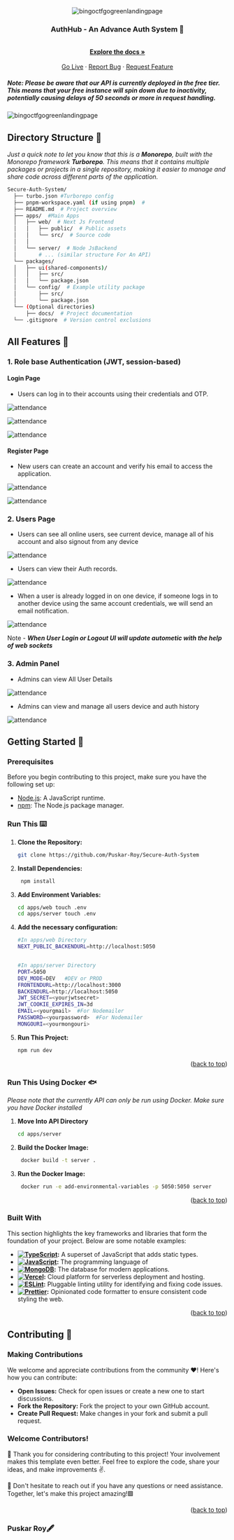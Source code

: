 <a name="readme-top"></a>

<br />
<div align="center">
  
  ![bingoctfgogreenlandingpage](./apps/web/public/authlogo.jpg)
  
<h3 align="center">AuthHub - An Advance Auth System 📝</h3>
  <p align="center">
    <br />
    <a href="https://github.com/Puskar-Roy/Secure-Auth-System"><strong>Explore the docs »</strong></a>
    <br />
    <br />
    <a href="https://myauthhub.vercel.app">Go Live</a>
    ·
    <a href="https://github.com/Puskar-Roy/Secure-Auth-System/issues">Report Bug</a>
    ·
    <a href="https://github.com/Puskar-Roy/Secure-Auth-System/issues">Request Feature</a>
  </p>
</div>

##### Note: _Please be aware that our API is currently deployed in the free tier. This means that your free instance will spin down due to inactivity, potentially causing delays of 50 seconds or more in request handling._

![bingoctfgogreenlandingpage](./docs/assets/Screenshot%202024-05-06%20133903.png)

## Directory Structure 🌟

_Just a quick note to let you know that this is a **Monorepo**, built with the Monorepo framework **Turborepo**. This means that it contains multiple packages or projects in a single repository, making it easier to manage and share code across different parts of the application._

```bash
Secure-Auth-System/
  ├── turbo.json #Turborepo config
  ├── pnpm-workspace.yaml (if using pnpm)  #
  ├── README.md  # Project overview
  ├── apps/  #Main Apps
  │   ├── web/  # Next Js Frontend
  │   │   ├── public/  # Public assets
  │   │   └── src/  # Source code
  │   │
  │   └── server/  # Node JsBackend
  │       # ... (similar structure For An API)
  └── packages/
  │   ├── ui(shared-components)/
  │   │   ├── src/
  │   │   └── package.json
  │   └── config/  # Example utility package
  │       ├── src/
  │       └── package.json
  └── (Optional directories)
      ├── docs/  # Project documentation
  └── .gitignore  # Version control exclusions
```

## All Features 🌟

### 1. Role base Authentication (JWT, session-based)

#### Login Page

- Users can log in to their accounts using their credentials and OTP.

![attendance](./docs/assets/Screenshot%202024-05-06%20121439.png)

![attendance](./docs/assets/Screenshot%202024-05-06%20125211.png)

![attendance](./docs/assets/Screenshot%202024-05-06%20124833.png)

#### Register Page

- New users can create an account and verify his email to access the application.

![attendance](./docs//assets/Screenshot%202024-05-06%20121510.png)

![attendance](./docs//assets/Screenshot%202024-05-06%20125318.png)

### 2. Users Page

- Users can see all online users, see current device, manage all of his account and also signout from any device

![attendance](./docs//assets/Screenshot%202024-05-06%20124856.png)

- Users can view their Auth records.

![attendance](./docs//assets/Screenshot%202024-05-06%20124928.png)

- When a user is already logged in on one device, if someone logs in to another device using the same account credentials, we will send an email notification.

![attendance](./docs//assets/Screenshot%202024-05-06%20125247.png)

Note - _**When User Login or Logout UI will update autometic with the help of web sockets**_

### 3. Admin Panel

- Admins can view All User Details

![attendance](./docs/assets/Screenshot%202024-05-06%20132822.png)

- Admins can view and manage all users device and auth history

![attendance](./docs//assets/Screenshot%202024-05-06%20133106.png)

## Getting Started 🚀

### Prerequisites

Before you begin contributing to this project, make sure you have the following set up:

- [Node.js](https://nodejs.org/): A JavaScript runtime.
- [npm](https://www.npmjs.com/): The Node.js package manager.

### Run This ⌨️

1. **Clone the Repository:**
   ```bash
   git clone https://github.com/Puskar-Roy/Secure-Auth-System
   ```
2. **Install Dependencies:**
   ```bash
    npm install
   ```
3. **Add Environment Variables:**
   ```bash
   cd apps/web touch .env
   cd apps/server touch .env
   ```
4. **Add the necessary configuration:**

   ```bash
   #In apps/web Directory
   NEXT_PUBLIC_BACKENDURL=http://localhost:5050


   #In apps/server Directory
   PORT=5050
   DEV_MODE=DEV   #DEV or PROD
   FRONTENDURL=http://localhost:3000
   BACKENDURL=http://localhost:5050
   JWT_SECRET=<yourjwtsecret>
   JWT_COOKIE_EXPIRES_IN=3d
   EMAIL=<yourgmail>  #For Nodemailer
   PASSWORD=<yourpassword>  #For Nodemailer
   MONGOURI=<yourmongouri>
   ```

5. **Run This Project:**

   ```bash
   npm run dev
   ```

   <p align="right">(<a href="#readme-top">back to top</a>)</p>


### Run This Using Docker 🐟

_Please note that the currently API can only be run using Docker. Make sure you have Docker installed_

1. **Move Into API Directory**
   ```bash
   cd apps/server
   ```
2. **Build the Docker Image:**
   ```bash
    docker build -t server .
   ```
3. **Run the Docker Image:**
   ```bash
    docker run -e add-environmental-variables -p 5050:5050 server
   ```


    <p align="right">(<a href="#readme-top">back to top</a>)</p>

### Built With

This section highlights the key frameworks and libraries that form the foundation of your project. Below are some notable examples:

- **[![TypeScript](https://shields.io/badge/TypeScript-3178C6?logo=TypeScript&logoColor=FFF&style=flat-square)](https://www.typescriptlang.org/):** A superset of JavaScript that adds static types.
- **[![JavaScript](https://img.shields.io/badge/JavaScript-323330?style=for-the-badge&logo=javascript&logoColor=F7DF1E)](https://developer.mozilla.org/en-US/docs/Web/JavaScript):** The programming language of
- **[![MongoDB](https://img.shields.io/badge/MongoDB-4EA94B?style=for-the-badge&logo=mongodb&logoColor=white)](https://www.mongodb.com/):** The database for modern applications.
- **[![Vercel](https://img.shields.io/badge/Vercel-000000?style=for-the-badge&logo=vercel&logoColor=white)](https://vercel.com/):** Cloud platform for serverless deployment and hosting.
- **[![ESLint](https://img.shields.io/badge/ESLint-4B32C3?style=for-the-badge&logo=eslint&logoColor=white)](https://eslint.org/):** Pluggable linting utility for identifying and fixing code issues.
- **[![Prettier](https://img.shields.io/badge/Prettier-F7B93E?style=for-the-badge&logo=prettier&logoColor=white)](https://prettier.io/):** Opinionated code formatter to ensure consistent code styling the web.

<p align="right">(<a href="#readme-top">back to top</a>)</p>

## Contributing 🌟

### Making Contributions

We welcome and appreciate contributions from the community ❤️! Here's how you can contribute:

- **Open Issues:** Check for open issues or create a new one to start discussions.
- **Fork the Repository:** Fork the project to your own GitHub account.
- **Create Pull Request:** Make changes in your fork and submit a pull request.

### Welcome Contributors!

🚀 Thank you for considering contributing to this project! Your involvement makes this template even better. Feel free to explore the code, share your ideas, and make improvements ✌️.

🌟 Don't hesitate to reach out if you have any questions or need assistance. Together, let's make this project amazing!🟩

<p align="right">(<a href="#readme-top">back to top</a>)</p>

### Puskar Roy🖋️
